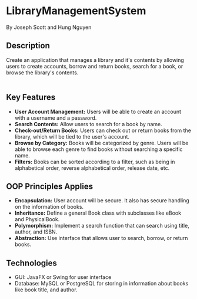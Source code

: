 # **LibraryManagementSystem**
By Joseph Scott and Hung Nguyen
## Description
Create an application that manages a library and it's contents by allowing users to create accounts, borrow and return books, search for a book, or browse the library's contents. <br><br>

## Key Features
* **User Account Management:** Users will be able to create an account with a username and a password.
* **Search Contents:** Allow users to search for a book by name.
* **Check-out/Return Books:** Users can check out or return books from the library, which will be tied to the user's account.
* **Browse by Category:** Books will be categorized by genre. Users will be able to browse each genre to find books without searching a specific name.
* **Filters:** Books can be sorted according to a filter, such as being in alphabetical order, reverse alphabetical order, release date, etc.

## OOP Principles Applies
* **Encapsulation:** User account will be secure. It also has secure handling on the information of books. 
* **Inheritance:** Define a general Book class with subclasses like eBook and PhysicalBook.
* **Polymorphism:** Implement a search function that can search using title, author, and ISBN.
* **Abstraction:** Use interface that allows user to search, borrow, or return books. 

## Technologies
* GUI: JavaFX or Swing for user interface
* Database:  MySQL or PostgreSQL for storing in information about books like book title, and author.
